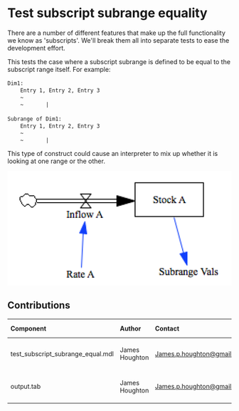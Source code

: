 Test subscript subrange equality
================================

There are a number of different features that make up the full functionality we know as 
'subscripts'. We'll break them all into separate tests to ease the development effort.

This tests the case where a subscript subrange is defined to be equal to the subscript range itself. For example:

```
Dim1:
	Entry 1, Entry 2, Entry 3
	~	
	~		|
	
Subrange of Dim1:
	Entry 1, Entry 2, Entry 3
	~	
	~		|
```	

This type of construct could cause an interpreter to mix up whether it is looking at one range or the other.


![Vensim screenshot](vensim_screenshot.png)


Contributions
-------------

| Component                         | Author          | Contact                    | Date     | Software Version        |
|:--------------------------------- |:--------------- |:-------------------------- |:-------  |:----------------------- |
| test_subscript_subrange_equal.mdl | James Houghton  | James.p.houghton@gmail.com | 20160201 |:Vensim DSS for Mac 6.3E |
| output.tab                        | James Houghton  | James.p.houghton@gmail.com | 20160201 |:Vensim DSS for Mac 6.3E |

